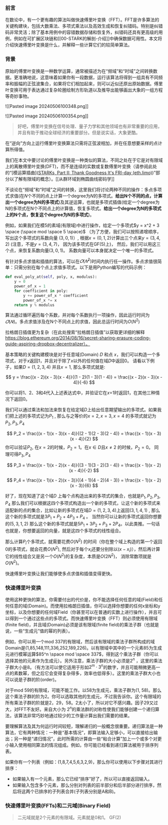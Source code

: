 
### 前言

在数论中，有一个更有趣的算法叫做快速傅里叶变换（FFT）。FFT是许多算法的关键构建块，包括大数乘法、多项式乘法以及高效生成和恢复纠错码。特别是纠错码非常灵活；除了基本用例中的容错数据存储和恢复外，纠错码还具有更高级的用例，例如在可扩展区块链和[[00-STARK的解剖-介绍]]中确保数据可用性。本文将介绍快速傅里叶变换是什么，并解释一些计算它们的较简单算法。

### 背景

原始的傅里叶变换是一种数学运算，通常被描述为在“频域”和“时域”之间转换数据。更准确地说，这意味着如果你有一段数据，运行该算法将得到一组具有不同频率和振幅的正弦波集合，如果将它们相加起来，则可以近似还原出原始数据。傅里叶变换可用于表达通过复杂轮圈绘制方形轨道以及推导出能够画出大象的一组方程等奇妙事物。

![[Pasted image 20240506100348.png]]

![[Pasted image 20240506100354.png]]

> 好吧，傅里叶变换在信号处理、量子力学和其他领域也有非常重要的应用，并且有助于推动全球经济的重要部分。但是说实话，大象更酷。

在“逆向”方向上运行傅里叶变换算法只需将正弦波相加，并在任意想要采样的点计算所得值。

我们在本文中要讨论的傅里叶变换是一种类似的算法，不同之处在于它是对有限域上的离散傅里叶变换(DFT)，而不是连续的实数或复数傅里叶变换（请参阅此处的“[模运算插曲]([STARKs, Part II: Thank Goodness It's FRI-day (eth.limo)](https://vitalik.eth.limo/general/2017/11/22/starks_part_2.html))”部分以了解有限域的概念）。[[从群环域到椭圆曲线密码学]]

不谈论在“频域”和“时域”之间的转换，这里我们将讨论两种不同的操作：多点多项式求值(在𝑁个不同的点上计算一个degree为𝑁的多项式。**给出N个不同的点，计算出一个degree为N的多项式**)及其逆运算，也就是多项式插值(给定一个degree为N的多项式在N个不同点上的计算值，恢复多项式。**给出一个degree为N的多项式上的N个点，恢复这个degree为N的多项式**)。

例如，如果我们在模5的素域(有限域)中进行操作，给定一个多项式$y = x^2 + 3 \space (\space mod \space 5 \space)$ （为了方便，我们可以按照递增顺序，写出这个多项式的系数向量 $(3, 0, 1)$）,  根据$x = (0,1,2)$计算出三个点来$y = (3,4,2)$  (注意，不是$y = (3,4,7)$， 因为该多项式在GF(5)上)， 然后，我们可以用这三个点，来恢复系数向量$(3,0,1)$。 系数向量可以本身就决定一个唯一的多项式。

有针对多点求值和插值的算法，可以在$𝑂(𝑁^2)$时间内执行任一操作。多点求值很简单：只需分别在每个点上求值多项式。以下是用Python编写的代码示例：

```python
def eval_poly_at(self, poly, x, modulus):
    y = 0
    power_of_x = 1
    for coefficient in poly:
        y += power_of_x * coefficient
        power_of_x *= x
    return y % modulus
```

算法通过循环遍历每个系数，并对每个系数执行一项操作，因此运行时间为$𝑂(𝑁)$。多点求值涉及在N个不同点上的求值，因此总运行时间为$O(N^2)$

拉格朗日插值更为复杂（在此处搜索“拉格朗日插值”以获取更详细的解释 https://blog.ethereum.org/2014/08/16/secret-sharing-erasure-coding-guide-aspiring-dropbox-decentralizer）。

基本策略的关键构建模块是对于任意域(Domain) 𝐷 和点 𝑥，我们可以构造一个多项式，对于𝑥返回1，并且对于除了𝑥以外的任何值在域𝐷中返回0。 请看以下例子，如果$D = (1,2,3,4)$ 并且$x = 1$, 那么多项式就是:

$$
y = \frac{(x - 2)(x - 3)(x - 4)}{(1 - 2)(1 - 3)(1 - 4)} = \frac{(x - 2)(x - 3)(x - 4)}{-6}
$$

你可以将1、2、3和4代入上述表达式中，并验证它在𝑥=1时返回1，在其他三种情况下返回0。

我们可以通过乘法和加法来恢复在给定域$D$上给出任意期望输出的多项式。如果我们把上述的多项式记为$P_1$ , 那么与之等价的$x = 2, x = 3, x = 4$ 的多项式就记为$P_2, P_3, P_4$ 

$$
P_2 = \frac{(x - 1)(x - 3)(x - 4)}{(2 - 1)(2 - 3)(2 - 4)} = \frac{(x - 1)(x - 3)(x - 4)}{2}
$$
你可以验证$P_2$, 在$x = 2$的时候，$P_2 = 1$。在$x \in D$且$x \neq 2$ 的时候，$P_2 = 0$。 同理可得$P_3, P_4$

$$
P_3 = \frac{(x - 1)(x - 2)(x - 4)}{(3 - 1)(3 - 2)(3 - 4)} = \frac{(x - 1)(x - 2)(x - 4)}{-2}
$$


$$
P_4 = \frac{(x - 1)(x - 2)(x - 3)}{(4 - 1)(4 - 2)(4 - 3)} = \frac{(x - 1)(x - 2)(x - 3)}{6} 
$$


好了，现在知道了这个域$D$ 上每个点构造出来的多项式的集合，也就是$P_1, P_2, P_3, P_4$ 那么我们可以根据这四个多项式构造出一个新的多项式，让这个新的多项式来适配新的点的集合，比如让新的多项式在域$D = (1,2,3,4)$上返回$(3,1,4,1)$ , 那么这个新的多项式就是$3P_1 + P_2 + 4P_3 + P_4$ 。 当然你可以让新的多项式返回你想要的$(5, 3, 1, 2)$ 那么这个新的多项式就是$5P_1 + 3P_2 + P_3 + 2P_4$。以此类推。一句话也就是，你想要返回的向量，就是这四个多项式的线性组合。

那么计算$P_i$个多项式，就需要花费$O(N^2)$ 的时间（你在整个域上构造的第一个返回0的多项式，就会花费$O(N^2)$, 然后对于每个$x_i$还要分别除以$(x - x_i)$），然后再计算它的线性组合又是另一个$O(N^2)$的复杂度，本质是$O(2N^2)$， 消除常数项就是$O(N^2)$。

快速傅里叶变换让我们能够使多点求值和插值变得更快。

### 快速傅里叶变换

使用这种更快的算法，你需要付出的代价是，你不能选择任何任意的域(Field)和任何任意的域(Domain)。而使用拉格朗日插值，你可以选择你想要的任何x坐标和y坐标，以及你想要的任何域Field（你甚至可以在普通的实数上进行操作），并且可以得到一个通过这些点的多项式。而快速傅里叶变换（FFT）则必须使用有限域(finite field)，并且域(Domain)必须是该有限域(finite field)的乘法子群（也就是说，一些“生成元”值的幂的列表）。

例如，你可以用一个mod 337的有限域，然后该有限域的乘法子群所构成的域Domain是(1,85,148,111,336,252,189,226)。以有限域中其中的一个元素85为生成元进行模幂运算$85^n \space mod \space 337$，得到这个乘法子群（你可以选择其他的元素作为生成元）。另外注意，乘法子群的大小必须是$2^n$
，这里的乘法子群大小是8。（有方法可以使它适用于形如$2^m \cdot 3^n$的数字，并且可能稍微更高一点的素数幂，但之后它会变得复杂得多，效率也低得多）。这里的乘法子群大小也可以说是子群的阶(order)。

对于mod 59的有限域，可能不能工作。以58为生成元，乘法子群为(1, 58)。那么这个乘法子群的阶为2。你可以选取其他的生成元，不过我告诉你。这个有限域的所有乘法子群的阶就是2，29，58。2太小了，所以对它不感兴趣。因子29又过大，对FFT不友好。来自大小为 $2^n$的乘法群的对称性使我们能够创建一个递归算法，该算法非常巧妙地通过较少的工作量计算出我们需要的结果。

要理解算法及其为何运行时间较短，理解递归的一般概念很重要。递归算法是一种算法，它有两种情况：一种是“基本情况”，即算法输入足够小，可以直接给出输出；另一种是“递归情况”，此时所需的计算由一些“粘合计算”加上一个或多个对更小输入使用相同算法的情况组成。例如，你可能已经看到递归算法被用于排序列表。

如果你有一个列表（例如：(1,8,7,4,5,6,3,2,9)，那么你可以使用以下步骤对其进行排序：

- 如果输入有一个元素，那么它已经“排序”好了，所以可以直接返回输入。
- 如果输入包含多个元素，那么分别对列表的前半部分和后半部分进行排序，然后将这两个已排序的子列表合并(子列表分别是A和B)。
### 快速傅里叶变换(FFTs)和二元域(Binary Field)

> 二元域就是2个元素的有限域。元素就是0和1。  GF(2)

